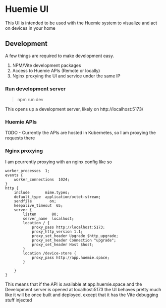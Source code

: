 # Huemie UI

This UI is intended to be used with the Huemie system to visualize and act on devices in your home

## Development

A few things are required to make development easy.

1. NPM/Vite development packages
2. Access to Huemie APIs (Remote or locally)
3. Nginx proxying the UI and service under the same IP

### Run development server

> npm run dev

This opens up a development server, likely on http://localhost:5173/

### Huemie APIs

TODO - Currently the APIs are hosted in Kubernetes, so I am proxying the requests there

### Nginx proxying

I am pcurrently proxying with an nginx config like so

```
worker_processes  1;
events {
    worker_connections  1024;
}
http {
    include       mime.types;
    default_type  application/octet-stream;
    sendfile        on;
    keepalive_timeout  65;
    server {
        listen       80;
        server_name  localhost;
        location / {
            proxy_pass http://localhost:5173;
            proxy_http_version 1.1;
            proxy_set_header Upgrade $http_upgrade;
            proxy_set_header Connection "upgrade";
            proxy_set_header Host $host;
        }
        location /device-store {
            proxy_pass http://app.huemie.space;
        }

    }
}
```

This means that if the API is available at app.huemie.space and the Development server is opened at localhost:5173
the UI behaves pretty much like it will be once built and deployed, except that it has the Vite debugging stuff injected